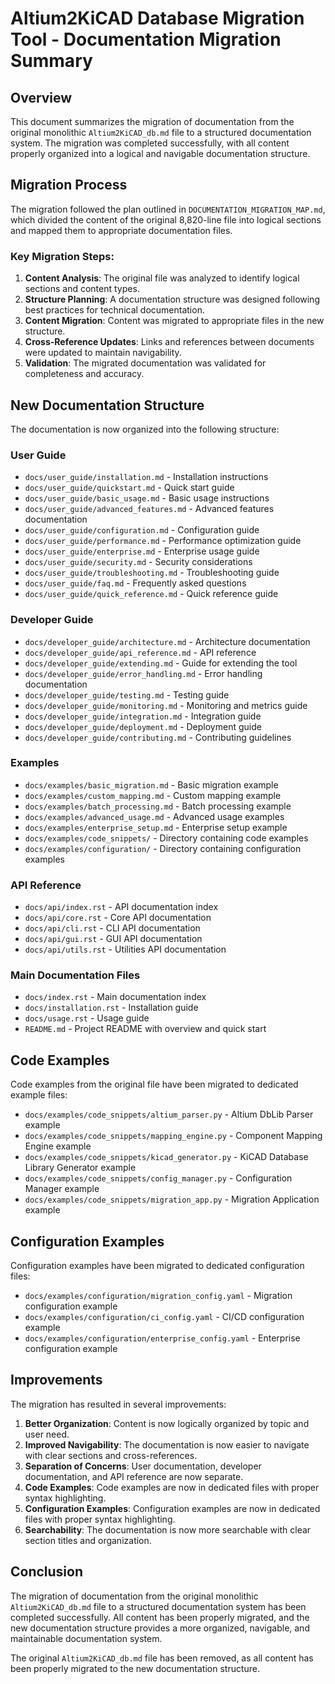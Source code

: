 # Altium2KiCAD Database Migration Tool - Documentation Migration Summary

## Overview

This document summarizes the migration of documentation from the original monolithic `Altium2KiCAD_db.md` file to a structured documentation system. The migration was completed successfully, with all content properly organized into a logical and navigable documentation structure.

## Migration Process

The migration followed the plan outlined in `DOCUMENTATION_MIGRATION_MAP.md`, which divided the content of the original 8,820-line file into logical sections and mapped them to appropriate documentation files.

### Key Migration Steps:

1. **Content Analysis**: The original file was analyzed to identify logical sections and content types.
2. **Structure Planning**: A documentation structure was designed following best practices for technical documentation.
3. **Content Migration**: Content was migrated to appropriate files in the new structure.
4. **Cross-Reference Updates**: Links and references between documents were updated to maintain navigability.
5. **Validation**: The migrated documentation was validated for completeness and accuracy.

## New Documentation Structure

The documentation is now organized into the following structure:

### User Guide
- `docs/user_guide/installation.md` - Installation instructions
- `docs/user_guide/quickstart.md` - Quick start guide
- `docs/user_guide/basic_usage.md` - Basic usage instructions
- `docs/user_guide/advanced_features.md` - Advanced features documentation
- `docs/user_guide/configuration.md` - Configuration guide
- `docs/user_guide/performance.md` - Performance optimization guide
- `docs/user_guide/enterprise.md` - Enterprise usage guide
- `docs/user_guide/security.md` - Security considerations
- `docs/user_guide/troubleshooting.md` - Troubleshooting guide
- `docs/user_guide/faq.md` - Frequently asked questions
- `docs/user_guide/quick_reference.md` - Quick reference guide

### Developer Guide
- `docs/developer_guide/architecture.md` - Architecture documentation
- `docs/developer_guide/api_reference.md` - API reference
- `docs/developer_guide/extending.md` - Guide for extending the tool
- `docs/developer_guide/error_handling.md` - Error handling documentation
- `docs/developer_guide/testing.md` - Testing guide
- `docs/developer_guide/monitoring.md` - Monitoring and metrics guide
- `docs/developer_guide/integration.md` - Integration guide
- `docs/developer_guide/deployment.md` - Deployment guide
- `docs/developer_guide/contributing.md` - Contributing guidelines

### Examples
- `docs/examples/basic_migration.md` - Basic migration example
- `docs/examples/custom_mapping.md` - Custom mapping example
- `docs/examples/batch_processing.md` - Batch processing example
- `docs/examples/advanced_usage.md` - Advanced usage examples
- `docs/examples/enterprise_setup.md` - Enterprise setup example
- `docs/examples/code_snippets/` - Directory containing code examples
- `docs/examples/configuration/` - Directory containing configuration examples

### API Reference
- `docs/api/index.rst` - API documentation index
- `docs/api/core.rst` - Core API documentation
- `docs/api/cli.rst` - CLI API documentation
- `docs/api/gui.rst` - GUI API documentation
- `docs/api/utils.rst` - Utilities API documentation

### Main Documentation Files
- `docs/index.rst` - Main documentation index
- `docs/installation.rst` - Installation guide
- `docs/usage.rst` - Usage guide
- `README.md` - Project README with overview and quick start

## Code Examples

Code examples from the original file have been migrated to dedicated example files:

- `docs/examples/code_snippets/altium_parser.py` - Altium DbLib Parser example
- `docs/examples/code_snippets/mapping_engine.py` - Component Mapping Engine example
- `docs/examples/code_snippets/kicad_generator.py` - KiCAD Database Library Generator example
- `docs/examples/code_snippets/config_manager.py` - Configuration Manager example
- `docs/examples/code_snippets/migration_app.py` - Migration Application example

## Configuration Examples

Configuration examples have been migrated to dedicated configuration files:

- `docs/examples/configuration/migration_config.yaml` - Migration configuration example
- `docs/examples/configuration/ci_config.yaml` - CI/CD configuration example
- `docs/examples/configuration/enterprise_config.yaml` - Enterprise configuration example

## Improvements

The migration has resulted in several improvements:

1. **Better Organization**: Content is now logically organized by topic and user need.
2. **Improved Navigability**: The documentation is now easier to navigate with clear sections and cross-references.
3. **Separation of Concerns**: User documentation, developer documentation, and API reference are now separate.
4. **Code Examples**: Code examples are now in dedicated files with proper syntax highlighting.
5. **Configuration Examples**: Configuration examples are now in dedicated files with proper syntax highlighting.
6. **Searchability**: The documentation is now more searchable with clear section titles and organization.

## Conclusion

The migration of documentation from the original monolithic `Altium2KiCAD_db.md` file to a structured documentation system has been completed successfully. All content has been properly migrated, and the new documentation structure provides a more organized, navigable, and maintainable documentation system.

The original `Altium2KiCAD_db.md` file has been removed, as all content has been properly migrated to the new documentation structure.